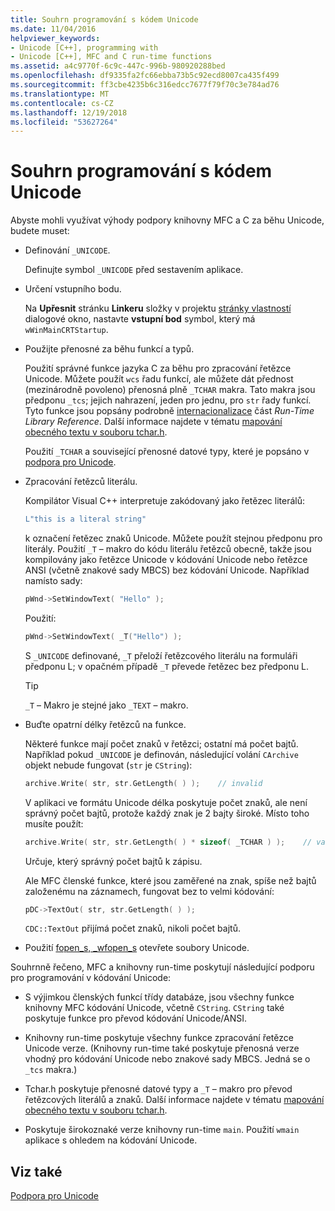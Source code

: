 ```yaml
---
title: Souhrn programování s kódem Unicode
ms.date: 11/04/2016
helpviewer_keywords:
- Unicode [C++], programming with
- Unicode [C++], MFC and C run-time functions
ms.assetid: a4c9770f-6c9c-447c-996b-980920288bed
ms.openlocfilehash: df9335fa2fc66ebba73b5c92ecd8007ca435f499
ms.sourcegitcommit: ff3cbe4235b6c316edcc7677f79f70c3e784ad76
ms.translationtype: MT
ms.contentlocale: cs-CZ
ms.lasthandoff: 12/19/2018
ms.locfileid: "53627264"
---
```

# <a name="unicode-programming-summary"></a>Souhrn programování s kódem Unicode

Abyste mohli využívat výhody podpory knihovny MFC a C za běhu Unicode, budete muset:

- Definování `_UNICODE`.

   Definujte symbol `_UNICODE` před sestavením aplikace.

- Určení vstupního bodu.

   Na **Upřesnit** stránku **Linkeru** složky v projektu [stránky vlastností](../ide/property-pages-visual-cpp.md) dialogové okno, nastavte **vstupní bod** symbol, který má `wWinMainCRTStartup`.

- Použijte přenosné za běhu funkcí a typů.

   Použití správné funkce jazyka C za běhu pro zpracování řetězce Unicode. Můžete použít `wcs` řadu funkcí, ale můžete dát přednost (mezinárodně povoleno) přenosná plně `_TCHAR` makra. Tato makra jsou předponu `_tcs`; jejich nahrazení, jeden pro jednu, pro `str` řady funkcí. Tyto funkce jsou popsány podrobně [internacionalizace](../c-runtime-library/internationalization.md) část *Run-Time Library Reference*. Další informace najdete v tématu [mapování obecného textu v souboru tchar.h](../text/generic-text-mappings-in-tchar-h.md).

   Použití `_TCHAR` a související přenosné datové typy, které je popsáno v [podpora pro Unicode](../text/support-for-unicode.md).

- Zpracování řetězců literálu.

   Kompilátor Visual C++ interpretuje zakódovaný jako řetězec literálů:

    ```cpp
    L"this is a literal string"
    ```

   k označení řetězec znaků Unicode. Můžete použít stejnou předponu pro literály. Použití `_T` – makro do kódu literálu řetězců obecně, takže jsou kompilovány jako řetězce Unicode v kódování Unicode nebo řetězce ANSI (včetně znakové sady MBCS) bez kódování Unicode. Například namísto sady:

    ```cpp
    pWnd->SetWindowText( "Hello" );
    ```

   Použití:

    ```cpp
    pWnd->SetWindowText( _T("Hello") );
    ```

   S `_UNICODE` definované, `_T` přeloží řetězcového literálu na formuláři předponu L; v opačném případě `_T` převede řetězec bez předponu L.

    > [!TIP]
    >  `_T` – Makro je stejné jako `_TEXT` – makro.

- Buďte opatrní délky řetězců na funkce.

   Některé funkce mají počet znaků v řetězci; ostatní má počet bajtů. Například pokud `_UNICODE` je definován, následující volání `CArchive` objekt nebude fungovat (`str` je `CString`):

    ```cpp
    archive.Write( str, str.GetLength( ) );    // invalid
    ```

   V aplikaci ve formátu Unicode délka poskytuje počet znaků, ale není správný počet bajtů, protože každý znak je 2 bajty široké. Místo toho musíte použít:

    ```cpp
    archive.Write( str, str.GetLength( ) * sizeof( _TCHAR ) );    // valid
    ```

   Určuje, který správný počet bajtů k zápisu.

   Ale MFC členské funkce, které jsou zaměřené na znak, spíše než bajtů založenému na záznamech, fungovat bez to velmi kódování:

    ```cpp
    pDC->TextOut( str, str.GetLength( ) );
    ```

   `CDC::TextOut` přijímá počet znaků, nikoli počet bajtů.

- Použití [fopen_s, _wfopen_s](../c-runtime-library/reference/fopen-s-wfopen-s.md) otevřete soubory Unicode.

Souhrnně řečeno, MFC a knihovny run-time poskytují následující podporu pro programování v kódování Unicode:

- S výjimkou členských funkcí třídy databáze, jsou všechny funkce knihovny MFC kódování Unicode, včetně `CString`. `CString` také poskytuje funkce pro převod kódování Unicode/ANSI.

- Knihovny run-time poskytuje všechny funkce zpracování řetězce Unicode verze. (Knihovny run-time také poskytuje přenosná verze vhodný pro kódování Unicode nebo znakové sady MBCS. Jedná se o `_tcs` makra.)

- Tchar.h poskytuje přenosné datové typy a `_T` – makro pro převod řetězcových literálů a znaků. Další informace najdete v tématu [mapování obecného textu v souboru tchar.h](../text/generic-text-mappings-in-tchar-h.md).

- Poskytuje širokoznaké verze knihovny run-time `main`. Použití `wmain` aplikace s ohledem na kódování Unicode.

## <a name="see-also"></a>Viz také

[Podpora pro Unicode](../text/support-for-unicode.md)
